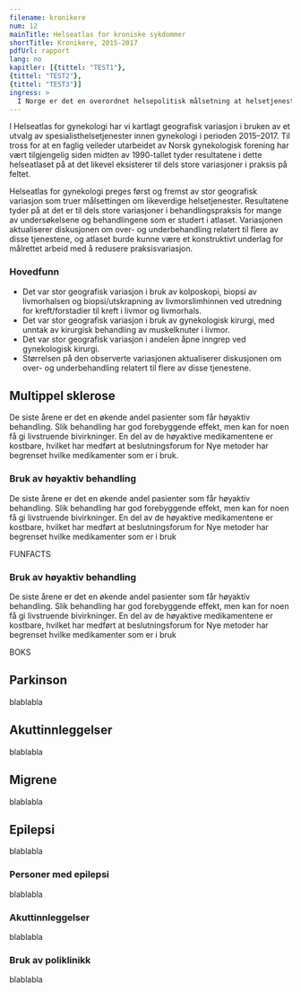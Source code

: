 ```yaml
---
filename: kronikere
num: 12
mainTitle: Helseatlas for kroniske sykdommer
shortTitle: Kronikere, 2015-2017
pdfUrl: rapport
lang: no
kapitler: [{tittel: "TEST1"},
{tittel: "TEST2"},
{tittel: "TEST3"}]
ingress: >
  I Norge er det en overordnet helsepolitisk målsetning at helsetjenestene skal være likeverdig fordelt uavhengig av blant annet bosted. Likevel er det dokumentert, blant annet gjennom tidligere helseatlas, at hvilken behandling man får i spesialisthelsetjenesten kan være avhengig av hvor i landet man er bosatt – med andre ord; bruk av helsetjenester varierer geografisk. Helseatlas for kroniske sykdommer beskriver geografisk variasjon i bruk av helsetjenester for ti utvalgte kroniske sykdommer. 
---
```


I Helseatlas for gynekologi har vi kartlagt geografisk variasjon i bruken av et utvalg av spesialisthelsetjenester innen gynekologi i perioden 2015–2017. Til tross for at en faglig veileder utarbeidet av Norsk gynekologisk forening har vært tilgjengelig siden midten av 1990-tallet tyder resultatene i dette helseatlaset på at det likevel eksisterer til dels store variasjoner i praksis på feltet.

Helseatlas for gynekologi preges først og fremst av stor geografisk variasjon som truer målsettingen om likeverdige helsetjenester. Resultatene tyder på at det er til dels store variasjoner i behandlingspraksis for mange av undersøkelsene og behandlingene som er studert i atlaset. Variasjonen aktualiserer diskusjonen om over- og underbehandling relatert til flere av disse tjenestene, og atlaset burde kunne være et konstruktivt underlag for målrettet arbeid med å redusere praksisvariasjon.

### Hovedfunn

- Det var stor geografisk variasjon i bruk av kolposkopi, biopsi av livmorhalsen og biopsi/utskrapning av livmorslimhinnen ved utredning for kreft/forstadier til kreft i livmor og livmorhals.
- Det var stor geografisk variasjon i bruk av gynekologisk kirurgi, med unntak av kirurgisk behandling av muskelknuter i livmor.
- Det var stor geografisk variasjon i andelen åpne inngrep ved gynekologisk kirurgi.
- Størrelsen på den observerte variasjonen aktualiserer diskusjonen om over- og underbehandling relatert til flere av disse tjenestene.

## Multippel sklerose

De siste årene er det en økende andel pasienter som får høyaktiv behandling. Slik behandling har god forebyggende effekt, men kan for noen få gi livstruende bivirkninger. En del av de høyaktive medikamentene er kostbare, hvilket har medført at beslutningsforum for Nye metoder har begrenset hvilke medikamenter som er i bruk.

### Bruk av høyaktiv behandling

De siste årene er det en økende andel pasienter som får høyaktiv behandling. Slik behandling har god forebyggende effekt, men kan for noen få gi livstruende bivirkninger. En del av de høyaktive medikamentene er kostbare, hvilket har medført at beslutningsforum for Nye metoder har begrenset hvilke medikamenter som er i bruk

FUNFACTS

### Bruk av høyaktiv behandling

De siste årene er det en økende andel pasienter som får høyaktiv behandling. Slik behandling har god forebyggende effekt, men kan for noen få gi livstruende bivirkninger. En del av de høyaktive medikamentene er kostbare, hvilket har medført at beslutningsforum for Nye metoder har begrenset hvilke medikamenter som er i bruk

BOKS

## Parkinson

blablabla

## Akuttinnleggelser

blablabla

## Migrene

blablabla

## Epilepsi

blablabla

### Personer med epilepsi

blablabla

### Akuttinnleggelser

blablabla

### Bruk av poliklinikk

blablabla
